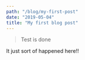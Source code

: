 ```yaml
---
path: "/blog/my-first-post"
date: "2019-05-04"
title: "My first blog post"
---
```


> Test is done

It just sort of happened here!!

